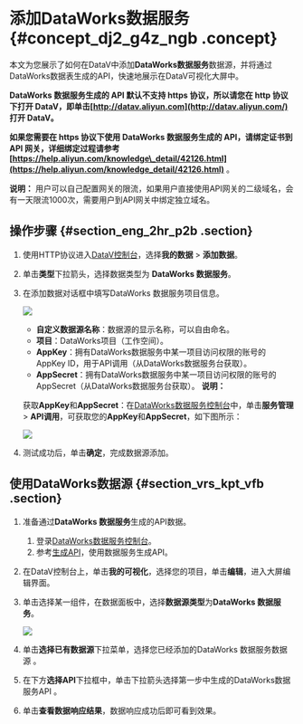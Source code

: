 # 添加DataWorks数据服务 {#concept_dj2_g4z_ngb .concept}

本文为您展示了如何在DataV中添加**DataWorks数据服务**数据源，并将通过DataWorks数据表生成的API，快速地展示在DataV可视化大屏中。

**DataWorks 数据服务生成的 API 默认不支持 https 协议，所以请您在 http 协议下打开 DataV，即单击[http://datav.aliyun.com](http://datav.aliyun.com/) 打开 DataV。**

**如果您需要在 https 协议下使用 DataWorks 数据服务生成的 API，请绑定证书到 API 网关，详细绑定过程请参考 [https://help.aliyun.com/knowledge\_detail/42126.html](https://help.aliyun.com/knowledge_detail/42126.html)** 。

**说明：** 用户可以自己配置网关的限流，如果用户直接使用API网关的二级域名，会有一天限流1000次，需要用户到API网关中绑定独立域名。

## 操作步骤 {#section_eng_2hr_p2b .section}

1.  使用HTTP协议进入[DataV控制台](http://datav.aliyun.com/)，选择**我的数据** \> **添加数据**。
2.  单击**类型**下拉箭头，选择数据类型为 **DataWorks 数据服务**。
3.  在添加数据对话框中填写DataWorks 数据服务项目信息。

    ![](http://static-aliyun-doc.oss-cn-hangzhou.aliyuncs.com/assets/img/117723/155167995937989_zh-CN.png)

    -   **自定义数据源名称**：数据源的显示名称，可以自由命名。
    -   **项目**：DataWorks项目（工作空间）。
    -   **AppKey**：拥有DataWorks数据服务中某一项目访问权限的账号的AppKey ID，用于API调用（从DataWorks数据服务台获取）。
    -   **AppSecret**：拥有DataWorks数据服务中某一项目访问权限的账号的AppSecret（从DataWorks数据服务台获取）。
    **说明：** 

    获取**AppKey**和**AppSecret**：在[DataWorks数据服务控制台](http://ds-cn-shanghai.data.aliyun.com)中，单击**服务管理** \> **API调用**，可获取您的**AppKey**和**AppSecret**，如下图所示：

    ![](http://static-aliyun-doc.oss-cn-hangzhou.aliyuncs.com/assets/img/117723/155167995937990_zh-CN.png)

4.  测试成功后，单击**确定**，完成数据源添加。

## 使用DataWorks数据源 {#section_vrs_kpt_vfb .section}

1.  准备通过**DataWorks 数据服务**生成的API数据。
    1.  登录[DataWorks数据服务控制台](http://ds-cn-shanghai.data.aliyun.com)。
    2.  参考[生成API](../../../../../cn.zh-CN/使用指南/数据服务/生成API/生成API功能概览.md#)，使用数据服务生成API。
2.  在DataV控制台上，单击**我的可视化**，选择您的项目，单击**编辑**，进入大屏编辑界面。
3.  单击选择某一组件，在数据面板中，选择**数据源类型**为**DataWorks 数据服务**。

    ![](http://static-aliyun-doc.oss-cn-hangzhou.aliyuncs.com/assets/img/117723/155167995937992_zh-CN.png)

4.  单击**选择已有数据源**下拉菜单，选择您已经添加的DataWorks 数据服务数据源 。
5.  在下方**选择API**下拉框中，单击下拉箭头选择第一步中生成的DataWorks数据服务API 。
6.  单击**查看数据响应结果**，数据响应成功后即可看到效果。

